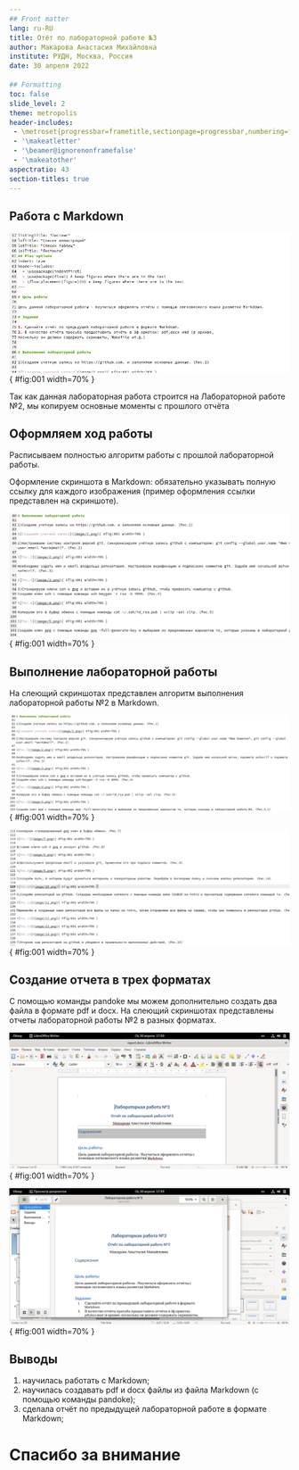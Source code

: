 ```yaml
---
## Front matter
lang: ru-RU
title: Отёт по лабораторной работе №3
author: Макарова Анастасия Михайловна
institute: РУДН, Москва, Россия
date: 30 апреля 2022

## Formatting
toc: false
slide_level: 2
theme: metropolis
header-includes: 
 - \metroset{progressbar=frametitle,sectionpage=progressbar,numbering=fraction}
 - '\makeatletter'
 - '\beamer@ignorenonframefalse'
 - '\makeatother'
aspectratio: 43
section-titles: true
---
```



## Работа с Markdown
![Записываем и оформляем цель и задания лабораторной работы](image/1.png){ #fig:001 width=70% }

Так как данная лабораторная работа строится на Лабораторной работе №2, мы копируем основные моменты с прошлого отчёта

## Оформляем ход работы

Расписываем полностью алгоритм работы с прошлой лабораторной работы.

Оформление скриншота в Markdown: обязательно указывать полную ссылку для каждого изображения (пример оформления ссылки представлен на скриншоте).

![Оформление хода работы](image/2.png){ #fig:001 width=70% }

## Выполнение лабораторной работы

На слеющий скриншотах представлен алгоритм выполнения лабораторной работы №2 в Markdown.

![Рис.5](image/5.png){ #fig:001 width=70% }

![Рис.6](image/6.png){ #fig:001 width=70% }

## Создание отчета в трех форматах

С помощью команды pandoke мы можем дополнительно создать два файла в формате pdf и docx. На слеющий скриншотах представлены отчеты лабораторной работы №2 в разных форматах.

![docx](image/3.png){ #fig:001 width=70% }

![pdf](image/4.png){ #fig:001 width=70% }

## Выводы

1) научилась работать с Markdown;
2) научилась создавать pdf и docx файлы из файла Markdown (с помощью команды pandoke);
3) сделала отчёт по предыдущей лабораторной работе в формате Markdown;

# Спасибо за внимание


